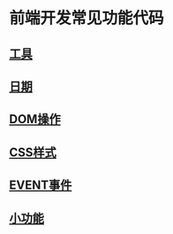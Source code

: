 # 前端开发常见功能代码

## [工具](docs/工具.md)
## [日期](docs/日期.md)
## [DOM操作](docs/DOM操作.md)
## [CSS样式](docs/CSS样式.md)
## [EVENT事件](docs/EVENT事件.md)
## [小功能](docs/小功能.md)
